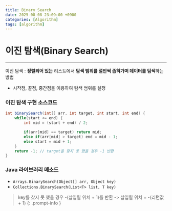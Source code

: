 ```yaml
---
title: Binary Search
date: 2025-08-08 23:09:00 +0900
categories: [Algorithm]
tags: [algorithm]
---
```


# 이진 탐색(Binary Search)
---
이진 탐색 : **정렬되어 있는** 리스트에서 **탐색 범위를 절반씩 좁혀가며 데이터를 탐색**하는 방법
- 시작점, 끝점, 중간점을 이용하여 탐색 범위를 설정

### 이진 탐색 구현 소스코드
```java
int binarySearch(int[] arr, int target, int start, int end) {
    while(start <= end) {
        int mid = (start + end) / 2;

        if(arr[mid] == target) return mid;
        else if(arr[mid] > target) end = mid - 1;
        else start = mid + 1;
    }
    return -1; // target을 찾지 못 했을 경우 -1 반환
}
```

### Java 라이브러리 메소드
- `Arrays.BinarySearch(Object[] arr, Object key)`
- `Collections.BinarySearch(List<T> list, T key)`

> key를 찾지 못 했을 경우 -(삽입될 위치 + 1)를 반환 -> 삽입될 위치 = -(리턴값 + 1)
{: .prompt-info }
